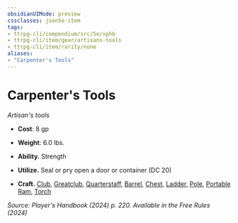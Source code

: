 ```yaml
---
obsidianUIMode: preview
cssclasses: json5e-item
tags:
- ttrpg-cli/compendium/src/5e/xphb
- ttrpg-cli/item/gear/artisans-tools
- ttrpg-cli/item/rarity/none
aliases: 
- "Carpenter's Tools"
---
```

# Carpenter's Tools
*Artisan's tools*  


- **Cost**: 8 gp
- **Weight**: 6.0 lbs.

- **Ability.** Strength  
- **Utilize.** Seal or pry open a door or container (DC 20)  
- **Craft.** [Club](3-Mechanics/CLI/items/club-xphb.md), [Greatclub](3-Mechanics/CLI/items/greatclub-xphb.md), [Quarterstaff](3-Mechanics/CLI/items/quarterstaff-xphb.md), [Barrel](3-Mechanics/CLI/items/barrel-xphb.md), [Chest](3-Mechanics/CLI/items/chest-xphb.md), [Ladder](3-Mechanics/CLI/items/ladder-xphb.md), [Pole](3-Mechanics/CLI/items/pole-xphb.md), [Portable Ram](3-Mechanics/CLI/items/portable-ram-xphb.md), [Torch](3-Mechanics/CLI/items/torch-xphb.md)  

*Source: Player's Handbook (2024) p. 220. Available in the Free Rules (2024)*